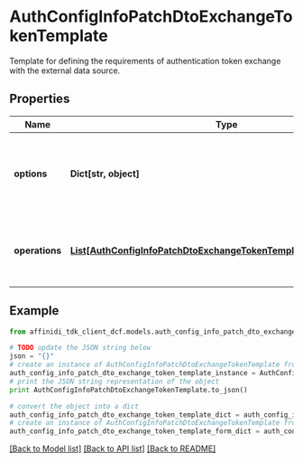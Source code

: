 # AuthConfigInfoPatchDtoExchangeTokenTemplate

Template for defining the requirements of authentication token exchange with the external data source.

## Properties

| Name           | Type                                                                                                                                  | Description                                                                      | Notes      |
| -------------- | ------------------------------------------------------------------------------------------------------------------------------------- | -------------------------------------------------------------------------------- | ---------- |
| **options**    | **Dict[str, object]**                                                                                                                 | Defines all request and auth headers which are common for each operation.s       | [optional] |
| **operations** | [**List[AuthConfigInfoPatchDtoExchangeTokenTemplateOperationsInner]**](AuthConfigInfoPatchDtoExchangeTokenTemplateOperationsInner.md) | A list of REST operations to exchange authentication token with the data source. | [optional] |

## Example

```python
from affinidi_tdk_client_dcf.models.auth_config_info_patch_dto_exchange_token_template import AuthConfigInfoPatchDtoExchangeTokenTemplate

# TODO update the JSON string below
json = "{}"
# create an instance of AuthConfigInfoPatchDtoExchangeTokenTemplate from a JSON string
auth_config_info_patch_dto_exchange_token_template_instance = AuthConfigInfoPatchDtoExchangeTokenTemplate.from_json(json)
# print the JSON string representation of the object
print AuthConfigInfoPatchDtoExchangeTokenTemplate.to_json()

# convert the object into a dict
auth_config_info_patch_dto_exchange_token_template_dict = auth_config_info_patch_dto_exchange_token_template_instance.to_dict()
# create an instance of AuthConfigInfoPatchDtoExchangeTokenTemplate from a dict
auth_config_info_patch_dto_exchange_token_template_form_dict = auth_config_info_patch_dto_exchange_token_template.from_dict(auth_config_info_patch_dto_exchange_token_template_dict)
```

[[Back to Model list]](../README.md#documentation-for-models) [[Back to API list]](../README.md#documentation-for-api-endpoints) [[Back to README]](../README.md)
